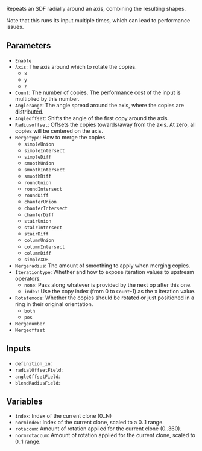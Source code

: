 Repeats an SDF radially around an axis, combining the resulting shapes.

Note that this runs its input multiple times, which can lead to performance issues.

## Parameters

* `Enable`
* `Axis`: The axis around which to rotate the copies.
  * `x`
  * `y`
  * `z`
* `Count`: The number of copies. The performance cost of the input is multiplied by this number.
* `Anglerange`: The angle spread around the axis, where the copies are distributed.
* `Angleoffset`: Shifts the angle of the first copy around the axis.
* `Radiusoffset`: Offsets the copies towards/away from the axis. At zero, all copies will be centered on the axis.
* `Mergetype`: How to merge the copies.
  * `simpleUnion`
  * `simpleIntersect`
  * `simpleDiff`
  * `smoothUnion`
  * `smoothIntersect`
  * `smoothDiff`
  * `roundUnion`
  * `roundIntersect`
  * `roundDiff`
  * `chamferUnion`
  * `chamferIntersect`
  * `chamferDiff`
  * `stairUnion`
  * `stairIntersect`
  * `stairDiff`
  * `columnUnion`
  * `columnIntersect`
  * `columnDiff`
  * `simpleXOR`
* `Mergeradius`: The amount of smoothing to apply when merging copies.
* `Iterationtype`: Whether and how to expose iteration values to upstream operators.
  * `none`: Pass along whatever is provided by the next op after this one.
  * `index`: Use the copy index (from 0 to `Count`-1) as the x iteration value.
* `Rotatemode`: Whether the copies should be rotated or just positioned in a ring in their original orientation.
  * `both`
  * `pos`
* `Mergenumber`
* `Mergeoffset`

## Inputs

* `definition_in`: 
* `radialOffsetField`: 
* `angleOffsetField`: 
* `blendRadiusField`: 

## Variables

* `index`: Index of the current clone (0..N)
* `normindex`: Index of the current clone, scaled to a 0..1 range.
* `rotaccum`: Amount of rotation applied for the current clone (0..360).
* `normrotaccum`: Amount of rotation applied for the current clone, scaled to 0..1 range.